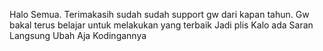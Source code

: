 Halo Semua.
Terimakasih sudah sudah support gw dari kapan tahun.
Gw bakal terus belajar untuk melakukan yang terbaik
Jadi plis Kalo ada Saran Langsung Ubah Aja Kodingannya
